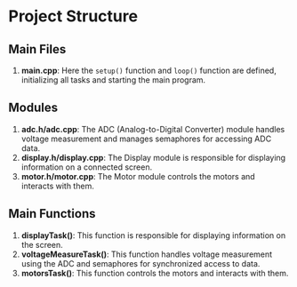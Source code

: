 <h1>Project Structure</h1>
<h2>Main Files</h2>
<ol>
    <li><strong>main.cpp</strong>: Here the <code>setup()</code> function and <code>loop()</code> function are defined, initializing all tasks and starting the main program.</li>
</ol>

<h2>Modules</h2>
<ol>
    <li><strong>adc.h/adc.cpp</strong>: The ADC (Analog-to-Digital Converter) module handles voltage measurement and manages semaphores for accessing ADC data.</li>
    <li><strong>display.h/display.cpp</strong>: The Display module is responsible for displaying information on a connected screen.</li>
    <li><strong>motor.h/motor.cpp</strong>: The Motor module controls the motors and interacts with them.</li>
</ol>

<h2>Main Functions</h2>
<ol>
    <li><strong>displayTask()</strong>: This function is responsible for displaying information on the screen.</li>
    <li><strong>voltageMeasureTask()</strong>: This function handles voltage measurement using the ADC and semaphores for synchronized access to data.</li>
    <li><strong>motorsTask()</strong>: This function controls the motors and interacts with them.</li>
</ol>
